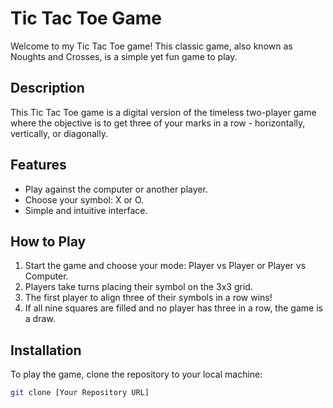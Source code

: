 # Tic Tac Toe Game

Welcome to my Tic Tac Toe game! This classic game, also known as Noughts and Crosses, is a simple yet fun game to play.

## Description

This Tic Tac Toe game is a digital version of the timeless two-player game where the objective is to get three of your marks in a row - horizontally, vertically, or diagonally.

## Features

- Play against the computer or another player.
- Choose your symbol: X or O.
- Simple and intuitive interface.


## How to Play

1. Start the game and choose your mode: Player vs Player or Player vs Computer.
2. Players take turns placing their symbol on the 3x3 grid.
3. The first player to align three of their symbols in a row wins!
4. If all nine squares are filled and no player has three in a row, the game is a draw.

## Installation

To play the game, clone the repository to your local machine:

```bash
git clone [Your Repository URL]
